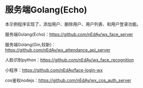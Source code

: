 # 服务端Golang(Echo)

本示例程序实现了，添加用户、删除用户、用户列表、和用户登录功能。

服务端Golang(Echo)：https://github.com/nEdAy/wx_face_server

服务端Golang(Gin,较新)：https://github.com/nEdAy/wx_attendance_api_server

人脸识别python：https://github.com/nEdAy/wx_face_recognition

小程序：https://github.com/nEdAy/face-login-wx

cos鉴权nodejs：https://github.com/nEdAy/wx_cos_auth_server
